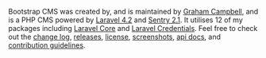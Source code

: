 Bootstrap CMS was created by, and is maintained by [Graham Campbell](https://github.com/GrahamCampbell), and is a PHP CMS powered by [Laravel 4.2](http://laravel.com) and [Sentry 2.1](https://cartalyst.com/manual/sentry). It utilises 12 of my packages including [Laravel Core](https://github.com/GrahamCampbell/Laravel-Core) and [Laravel Credentials](https://github.com/GrahamCampbell/Laravel-Credentials). Feel free to check out the [change log](https://github.com/GrahamCampbell/Bootstrap-CMS/blob/master/CHANGELOG.md), [releases](https://github.com/GrahamCampbell/Bootstrap-CMS/releases), [license](https://github.com/GrahamCampbell/Bootstrap-CMS/blob/master/LICENSE.md), [screenshots](https://github.com/GrahamCampbell/Bootstrap-CMS/blob/master/SCREENSHOTS.md), [api docs](http://grahamcampbell.github.io/Bootstrap-CMS), and [contribution guidelines](https://github.com/GrahamCampbell/Bootstrap-CMS/blob/master/CONTRIBUTING.md).
